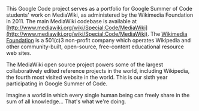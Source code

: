 This Google Code project serves as a portfolio for Google Summer of Code students' work on MediaWiki, as administered by the Wikimedia Foundation in 2011.  The main MediaWiki codebase is available at [http://www.mediawiki.org/wiki/Special:Code/MediaWiki](http://www.mediawiki.org/wiki/Special:Code/MediaWiki).  The [Wikimedia Foundation](http://www.wikimediafoundation.org) is a 501(c)3 non-profit company which operates Wikipedia and other community-built, open-source, free-content educational resource web sites.

The MediaWiki open source project powers some of the largest collaboratively edited reference projects in the world, including Wikipedia, the fourth most visited website in the world.  This is our sixth year participating in Google Summer of Code.

Imagine a world in which every single human being can freely share in the sum of all knowledge... That's what we're doing.